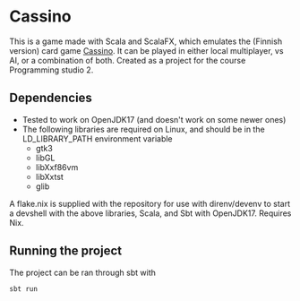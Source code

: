 # Cassino
This is a game made with Scala and ScalaFX, which emulates the (Finnish version) card game [Cassino](https://en.wikipedia.org/wiki/Cassino_(card_game)).
It can be played in either local multiplayer, vs AI, or a combination of both.
Created as a project for the course Programming studio 2.

## Dependencies
* Tested to work on OpenJDK17 (and doesn't work on some newer ones)
* The following libraries are required on Linux, and should be in the LD_LIBRARY_PATH
  environment variable
    * gtk3
    * libGL
    * libXxf86vm
    * libXxtst
    * glib

A flake.nix is supplied with the repository for use with direnv/devenv to start
a devshell with the above libraries, Scala, and Sbt with OpenJDK17. Requires Nix.

## Running the project
The project can be ran through sbt with 
```
sbt run
```

